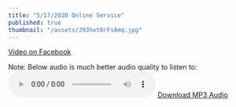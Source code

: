 ```yaml
---
title: "5/17/2020 Online Service"
published: true
thumbnail: "/assets/J93hxt0rFsAmq.jpg"
---
```

<a href="https://www.facebook.com/WorthingtonBaptistChurch/videos/240316650591605/">Video on Facebook</a>

Note: Below audio is much better audio quality to listen to:
<audio controls>
  <source src="https://ia801404.us.archive.org/11/items/sm-5-17-2020/sm%205-17-2020.mp3" type="audio/mpeg">
Your browser does not support the audio element.
</audio>
<a href="https://ia801404.us.archive.org/11/items/sm-5-17-2020/sm%205-17-2020.mp3" download>Download MP3 Audio</a>



